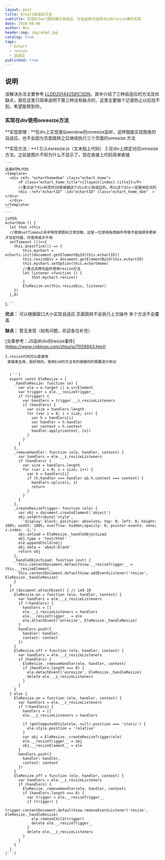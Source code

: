 ```yaml
---
layout: post
title: Echart自适应方法
subtitle: 实现Echart图标展示自适应，方法运用JS监听div的resize事件实现
date: 2018-08-06
author: Wsz
header-img: img/adad.jpg
catalog: true
tags:
  - Echart
  - resize
  - 自适应
published: true
---
```

## 说明

  该解决办法主要参考 [LLDD2014425的CSDN](https://blog.csdn.net/LLDD2014425/article/details/86231174)，其中介绍了三种自适应的方法及优缺点，我在这里只简单说明下第三种没有缺点的，这里主要做个记录防止以后找不到，希望能帮到你。

### 实现在div使用onresize方法

   **实现原理：**在div上实现类似window的onresize监听，这样既能实现图表的自适应，也不会因为页面跳转之后继续执行三个页面的onresize 方法

   **实现方法：**1.引入esresize.js（文末贴上代码）
    2.在div上绑定对应onresize 方法，之前是图片不知为什么不显示了，现在直接上代码简单直接
    
    ```
    这是HTML代码
    <template>
      <div ref= "echarthomedom" class="echart_home">
          <P class="echart_home_title">{{layout[index].title}}</P>
          //重点这个div标签的ID是根据这个div大小自适应的，所以这个div一定是响应式的
          <div :ref="echartID" :id="echartID" class="echart_home_dom"  ></div>
      </div>
    </template>
    ```
    ```
    js代码
    echartDom () {
      let that =this
      //使用setTimeout异步特性使图标正常加载，这是一位使用拖拽插件导致不能按顺序更新才加定时器，你使用或许不用
      setTimeout (()=>{
        this.$nextTick(() => {
            this.mychart = echarts.init(document.getElementById(this.echartID))
            this.resizeDiv = document.getElementById(this.echartID)
            this.mychart.setOption(this.echartHome)
            //重点这两句监听使用resize方法
            let listener =function () {
                that.mychart.resize()
            }
            EleResize.on(this.resizeDiv, listener)
        })
      },0)
  },
    ```
    

   **优点：**
      可以根据窗口大小实现自适应
      页面跳转不会执行上次操作
      多个方法不会覆盖

   **缺点：**
       暂无发现（如有问题，欢迎各位补充）

  [文章参考：JS监听div的resize事件] (https://www.cnblogs.com/zhtui/p/7059943.html)  

    2.resize代码可以直接用
     直接拿去用，挺好用的，我用Es6的方法写的根据你的需要进行改动


      (```)
      export const EleResize = {
        _handleResize: function (e) {
          var ele = e.target || e.srcElement
          var trigger = ele.__resizeTrigger__
          if (trigger) {
            var handlers = trigger.__z_resizeListeners
            if (handlers) {
              var size = handlers.length
              for (var i = 0; i < size; i++) {
                var h = handlers[i]
                var handler = h.handler
                var context = h.context
                handler.apply(context, [e])
              }
            }
          }
        },
        _removeHandler: function (ele, handler, context) {
          var handlers = ele.__z_resizeListeners
          if (handlers) {
            var size = handlers.length
            for (var i = 0; i < size; i++) {
              var h = handlers[i]
              if (h.handler === handler && h.context === context) {
                handlers.splice(i, 1)
                return
              }
            }
          }
        },
        _createResizeTrigger: function (ele) {
          var obj = document.createElement('object')
          obj.setAttribute('style',
            'display: block; position: absolute; top: 0; left: 0; height: 100%; width: 100%; overflow: hidden;opacity: 0; pointer-events: none; z-index: -1;')
          obj.onload = EleResize._handleObjectLoad
          obj.type = 'text/html'
          ele.appendChild(obj)
          obj.data = 'about:blank'
          return obj
        },
        _handleObjectLoad: function (evt) {
          this.contentDocument.defaultView.__resizeTrigger__ = this.__resizeElement__
          this.contentDocument.defaultView.addEventListener('resize', EleResize._handleResize)
        }
      }
      if (document.attachEvent) { // ie9-10
        EleResize.on = function (ele, handler, context) {
          var handlers = ele.__z_resizeListeners
          if (!handlers) {
            handlers = []
            ele.__z_resizeListeners = handlers
            ele.__resizeTrigger__ = ele
            ele.attachEvent('onresize', EleResize._handleResize)
          }
          handlers.push({
            handler: handler,
            context: context
          })
        }
        EleResize.off = function (ele, handler, context) {
          var handlers = ele.__z_resizeListeners
          if (handlers) {
            EleResize._removeHandler(ele, handler, context)
            if (handlers.length === 0) {
              ele.detachEvent('onresize', EleResize._handleResize)
              delete ele.__z_resizeListeners
            }
          }
        }
      } else {
        EleResize.on = function (ele, handler, context) {
          var handlers = ele.__z_resizeListeners
          if (!handlers) {
            handlers = []
            ele.__z_resizeListeners = handlers

            if (getComputedStyle(ele, null).position === 'static') {
              ele.style.position = 'relative'
            }
            var obj = EleResize._createResizeTrigger(ele)
            ele.__resizeTrigger__ = obj
            obj.__resizeElement__ = ele
          }
          handlers.push({
            handler: handler,
            context: context
          })
        }
        EleResize.off = function (ele, handler, context) {
          var handlers = ele.__z_resizeListeners
          if (handlers) {
            EleResize._removeHandler(ele, handler, context)
            if (handlers.length === 0) {
              var trigger = ele.__resizeTrigger__
              if (trigger) {
                trigger.contentDocument.defaultView.removeEventListener('resize', EleResize._handleResize)
                ele.removeChild(trigger)
                delete ele.__resizeTrigger__
              }
              delete ele.__z_resizeListeners
            }
          }
        }
      }
    (```)
